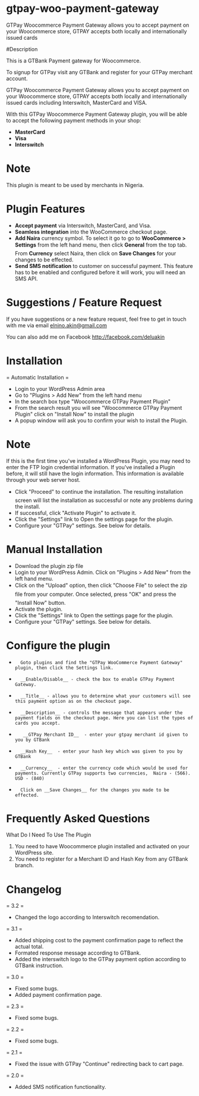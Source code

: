 # gtpay-woo-payment-gateway
GTPay Woocommerce Payment Gateway allows you to accept payment on your Woocommerce store, GTPAY accepts both locally and internationally issued cards

#Description

This is a GTBank Payment gateway for Woocommerce.

To signup for GTPay visit any GTBank and register for your GTPay merchant account.

GTPay Woocommerce Payment Gateway allows you to accept payment on your Woocommerce store, GTPAY accepts both locally and internationally issued cards including Interswitch, MasterCard and VISA.

With this GTPay Woocommerce Payment Gateway plugin, you will be able to accept the following payment methods in your shop:

* __MasterCard__
* __Visa__
* __Interswitch__

# Note

This plugin is meant to be used by merchants in Nigeria.

# Plugin Features

*   __Accept payment__ via Interswitch, MasterCard, and Visa.
* 	__Seamless integration__ into the WooCommerce checkout page.
* 	__Add Naira__ currency symbol. To select it go to go to __WooCommerce > Settings__ from the left hand menu, then click __General__ from the top tab. From __Currency__ select Naira, then click on __Save Changes__ for your changes to be effected.
* 	__Send SMS notification__ to customer on successful payment. This feature has to be enabled and configured before it will work, you will need an SMS API.


# Suggestions / Feature Request 

If you have suggestions or a new feature request, feel free to get in touch with me via email elnino.akin@gmail.com

You can also add me on Facebook http://facebook.com/deluakin



# Installation

= Automatic Installation =
* 	Login to your WordPress Admin area
* 	Go to "Plugins > Add New" from the left hand menu
* 	In the search box type "Woocommerce GTPay Payment Plugin"
*	From the search result you will see "Woocommerce GTPay Payment Plugin" click on "Install Now" to install the plugin
*	A popup window will ask you to confirm your wish to install the Plugin.

# Note
If this is the first time you've installed a WordPress Plugin, you may need to enter the FTP login credential information. If you've installed a Plugin before, it will still have the login information. This information is available through your web server host.

*   Click "Proceed" to continue the installation. The resulting installation screen will list the installation as successful or note any problems during the install.
*   If successful, click "Activate Plugin" to activate it.
* 	Click the "Settings" link to Open the settings page for the plugin.
*	Configure your "GTPay" settings. See below for details.

# Manual Installation
* 	Download the plugin zip file
* 	Login to your WordPress Admin. Click on "Plugins > Add New" from the left hand menu.
*   Click on the "Upload" option, then click "Choose File" to select the zip file from your computer. Once selected, press "OK" and press the "Install Now" button.
*   Activate the plugin.
* 	Click the "Settings" link to Open the settings page for the plugin.
*	Configure your "GTPay" settings. See below for details.



# Configure the plugin
*       Goto plugins and find the "GTPay WooCommerce Payment Gateway" plugin, then click the Settings link.
*       __Enable/Disable__ - check the box to enable GTPay Payment Gateway.
*       __Title__ - allows you to determine what your customers will see this payment option as on the checkout page.
*       __Description__ - controls the message that appears under the payment fields on the checkout page. Here you can list the types of cards you accept.
*        __GTPay Merchant ID__  - enter your gtpay merchant id given to you by GTBank
*       __Hash Key__  - enter your hash key which was given to you by GTBank
*       __Currency__  - enter the currency code which would be used for payments. Currently GTPay supports two currencies,  Naira - (566). USD - (840)
*       Click on __Save Changes__ for the changes you made to be effected.





# Frequently Asked Questions

What Do I Need To Use The Plugin

1.	You need to have Woocommerce plugin installed and activated on your WordPress site.
2.	You need to register for a Merchant ID and Hash Key from any GTBank branch.



# Changelog

= 3.2 =
*   Changed the logo according to Interswitch recomendation.

= 3.1 =
*   Added shipping cost to the payment confirmation page to reflect the actual total.
*   Formated response message according to GTBank.
*   Added the interswitch logo to the GTPay payment option according to GTBank instruction.

= 3.0 =
*   Fixed some bugs.
*   Added payment confirmation page.

= 2.3 =
*   Fixed some bugs.

= 2.2 =
*   Fixed some bugs.

= 2.1 =
* Fixed the issue with GTPay "Continue" redirecting back to cart page.

= 2.0 =
*   Added SMS notification functionality.